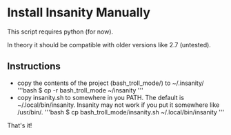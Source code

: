 # Install Insanity Manually
This script requires python (for now).

In theory it should be compatible with older versions like 2.7 (untested).
## Instructions
- copy the contents of the project (bash_troll_mode/) to ~/.insanity/
'''bash
$ cp -r bash_troll_mode ~/insanity
'''
- copy insanity.sh to somewhere in you PATH. The default is ~/.local/bin/insanity. Insanity may not work if you put it somewhere like /usr/bin/.
'''bash
$ cp bash_troll_mode/insanity.sh ~/.local/bin/insanity
'''

That's it!